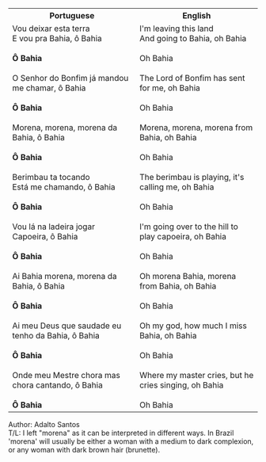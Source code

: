 <table class="capoeira-table">
    <tr class="header-row">
        <th>Portuguese</th>
        <th>English</th>
    </tr>
    <tr>
        <td>Vou deixar esta terra<br>E vou pra Bahia, ô Bahia<br><br><strong>Ô Bahia</strong><br><br>O Senhor do Bonfim já mandou me chamar, ô Bahia<br><br><strong>Ô Bahia</strong><br><br>Morena, morena, morena da Bahia, ô Bahia<br><br><strong>Ô Bahia</strong><br><br>Berimbau ta tocando<br>Está me chamando, ô Bahia<br><br><strong>Ô Bahia</strong><br><br>Vou lá na ladeira jogar Capoeira, ô Bahia<br><br><strong>Ô Bahia</strong><br><br>Ai Bahia morena, morena da Bahia, ô Bahia<br><br><strong>Ô Bahia</strong><br><br>Ai meu Deus que saudade eu tenho da Bahia, ô Bahia<br><br><strong>Ô Bahia</strong><br><br>Onde meu Mestre chora mas chora cantando, ô Bahia<br><br><strong>Ô Bahia</strong></td>
        <td>I'm leaving this land<br>And going to Bahia, oh Bahia<br><br>Oh Bahia<br><br>The Lord of Bonfim has sent for me, oh Bahia<br><br>Oh Bahia<br><br>Morena, morena, morena from Bahia, oh Bahia<br><br>Oh Bahia<br><br>The berimbau is playing, it's calling me, oh Bahia<br><br>Oh Bahia<br><br>I'm going over to the hill to play capoeira, oh Bahia<br><br>Oh Bahia<br><br>Oh morena Bahia, morena from Bahia, oh Bahia<br><br>Oh Bahia<br><br>Oh my god, how much I miss Bahia, oh Bahia<br><br>Oh Bahia<br><br>Where my master cries, but he cries singing, oh Bahia<br><br>Oh Bahia</td>
    </tr>
</table>

<figcaption>
Author: Adalto Santos<br>
T/L: I left "morena" as it can be interpreted in different ways. In Brazil 'morena' will usually be either a woman with a medium to dark complexion, or any woman with dark brown hair (brunette).
</figcaption>